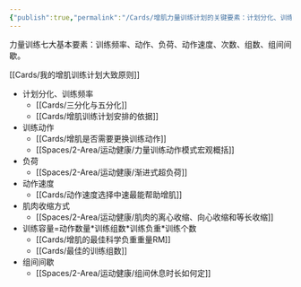 ```yaml
---
{"publish":true,"permalink":"/Cards/增肌力量训练计划的关键要素：计划分化、训练频率、动作选择、重量选择、训练个数、训练组数、组间间隔、肌肉收缩方式、动作速度.md","title":"增肌力量训练计划的关键要素：计划分化、训练频率、动作选择、重量选择、训练个数、训练组数、组间间隔、肌肉收缩方式、动作速度","created":"2022-12-03","modified":"2023-03-14","cssclasses":""}
---
```



力量训练七大基本要素：训练频率、动作、负荷、动作速度、次数、组数、组间间歇。

[[Cards/我的增肌训练计划大致原则]]

- 计划分化、训练频率
	- [[Cards/三分化与五分化]]
	- [[Cards/增肌训练计划安排的依据]]
- 训练动作
	- [[Cards/增肌是否需要更换训练动作]]
	- [[Spaces/2-Area/运动健康/力量训练动作模式宏观概括]]
- 负荷
	- [[Spaces/2-Area/运动健康/渐进式超负荷]]
- 动作速度
	- [[Cards/动作速度选择中速最能帮助增肌]]
- 肌肉收缩方式
	- [[Spaces/2-Area/运动健康/肌肉的离心收缩、向心收缩和等长收缩]]
- 训练容量=动作数量\*训练组数\*训练负重\*训练个数
	- [[Cards/增肌的最佳科学负重重量RM]]
	- [[Cards/最佳的训练组数]]
- 组间间歇
	- [[Spaces/2-Area/运动健康/组间休息时长如何定]]